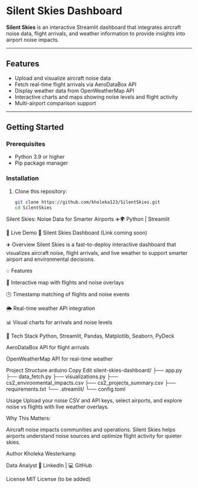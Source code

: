 # Silent Skies Dashboard

**Silent Skies** is an interactive Streamlit dashboard that integrates aircraft noise data, flight arrivals, and weather information to provide insights into airport noise impacts.

---

## Features

- Upload and visualize aircraft noise data  
- Fetch real-time flight arrivals via AeroDataBox API  
- Display weather data from OpenWeatherMap API  
- Interactive charts and maps showing noise levels and flight activity  
- Multi-airport comparison support  

---

## Getting Started

### Prerequisites

- Python 3.9 or higher  
- Pip package manager  

### Installation

1. Clone this repository:

   ```bash
   git clone https://github.com/kholeka123/SilentSkies.git
   cd SilentSkies
   

Silent Skies: Noise Data for Smarter Airports ✈️🌍
Python | Streamlit


🚀 Live Demo
🔗 Silent Skies Dashboard (Link coming soon)

✈️ Overview
Silent Skies is a fast-to-deploy interactive dashboard that visualizes aircraft noise, flight arrivals, and live weather to support smarter airport and environmental decisions.

💡 Features

📍 Interactive map with flights and noise overlays

🕒 Timestamp matching of flights and noise events

🌦️ Real-time weather API integration

📊 Visual charts for arrivals and noise levels


🔧 Tech Stack
Python, Streamlit, Pandas, Matplotlib, Seaborn, PyDeck

AeroDataBox API for flight arrivals

OpenWeatherMap API for real-time weather


Project Structure
arduino
Copy
Edit
silent-skies-dashboard/
├── app.py
├── data_fetch.py
├── visualizations.py
├── cs2_environmental_impacts.csv
├── cs2_projects_summary.csv
├── requirements.txt
└── .streamlit/
    └── config.toml
    
    
Usage
Upload your noise CSV and API keys, select airports, and explore noise vs flights with live weather overlays.


Why This Matters:

Aircraft noise impacts communities and operations. Silent Skies helps airports understand noise sources and optimize flight activity for quieter skies.


Author
Kholeka Westerkamp

Data Analyst
🔗 LinkedIn | 💻 GitHub

License
MIT License (to be added)
